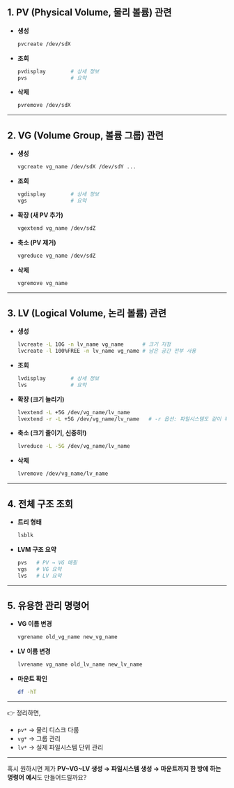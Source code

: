 ## 1. PV (Physical Volume, 물리 볼륨) 관련

* **생성**

  ```bash
  pvcreate /dev/sdX
  ```
* **조회**

  ```bash
  pvdisplay        # 상세 정보
  pvs              # 요약
  ```
* **삭제**

  ```bash
  pvremove /dev/sdX
  ```

---

## 2. VG (Volume Group, 볼륨 그룹) 관련

* **생성**

  ```bash
  vgcreate vg_name /dev/sdX /dev/sdY ...
  ```
* **조회**

  ```bash
  vgdisplay        # 상세 정보
  vgs              # 요약
  ```
* **확장 (새 PV 추가)**

  ```bash
  vgextend vg_name /dev/sdZ
  ```
* **축소 (PV 제거)**

  ```bash
  vgreduce vg_name /dev/sdZ
  ```
* **삭제**

  ```bash
  vgremove vg_name
  ```

---

## 3. LV (Logical Volume, 논리 볼륨) 관련

* **생성**

  ```bash
  lvcreate -L 10G -n lv_name vg_name      # 크기 지정
  lvcreate -l 100%FREE -n lv_name vg_name # 남은 공간 전부 사용
  ```
* **조회**

  ```bash
  lvdisplay        # 상세 정보
  lvs              # 요약
  ```
* **확장 (크기 늘리기)**

  ```bash
  lvextend -L +5G /dev/vg_name/lv_name
  lvextend -r -L +5G /dev/vg_name/lv_name   # -r 옵션: 파일시스템도 같이 확장
  ```
* **축소 (크기 줄이기, 신중히!)**

  ```bash
  lvreduce -L -5G /dev/vg_name/lv_name
  ```
* **삭제**

  ```bash
  lvremove /dev/vg_name/lv_name
  ```

---

## 4. 전체 구조 조회

* **트리 형태**

  ```bash
  lsblk
  ```
* **LVM 구조 요약**

  ```bash
  pvs   # PV → VG 매핑
  vgs   # VG 요약
  lvs   # LV 요약
  ```

---

## 5. 유용한 관리 명령어

* **VG 이름 변경**

  ```bash
  vgrename old_vg_name new_vg_name
  ```
* **LV 이름 변경**

  ```bash
  lvrename vg_name old_lv_name new_lv_name
  ```
* **마운트 확인**

  ```bash
  df -hT
  ```

---

👉 정리하면,

* `pv*` → 물리 디스크 다룸
* `vg*` → 그룹 관리
* `lv*` → 실제 파일시스템 단위 관리

---

혹시 원하시면 제가 **PV\~VG\~LV 생성 → 파일시스템 생성 → 마운트까지 한 방에 하는 명령어 예시**도 만들어드릴까요?
